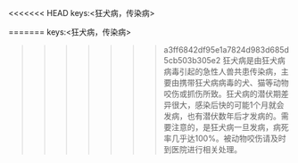 <<<<<<< HEAD
keys:<狂犬病，传染病>

=======
keys:<狂犬病，传染病>

>>>>>>> a3ff6842df95e1a7824d983d685d5cb503b305e2
狂犬病是由狂犬病病毒引起的急性人兽共患传染病，主要由携带狂犬病病毒的犬、猫等动物咬伤或抓伤所致。狂犬病的潜伏期差异很大，感染后快的可能1个月就会发病，也有潜伏数年后才发病的。需要注意的，是狂犬病一旦发病，病死率几乎达100%。被动物咬伤请及时到医院进行相关处理。